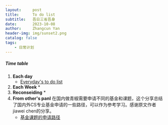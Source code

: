 ```yaml
---
layout:     post
title:      To do list
subtitle:   吾日三省吾身
date:       2023-10-08
author:     Zhangcun Yan
header-img: img/sunset2.png
catalog: false
tags:
    - 日常计划
---
```


##### Time table 
1. **Each day**
    * [Everyday's to do list](https://www.overleaf.com/project/6522be280a57f3cd04f663ba)
2. **Each Week**
    *
3. **Reconseiding**
    *
4. **From other's panl**
   在国内做青椒需要申请不同的基金和课题，这个分享总结了国内外CS专业基金申请的一些路径，可以作为参考学习。感谢原文作者jiawei chen的分享。
    * [基金课题的申请路径](https://junweiliang.me/awesome.html)



